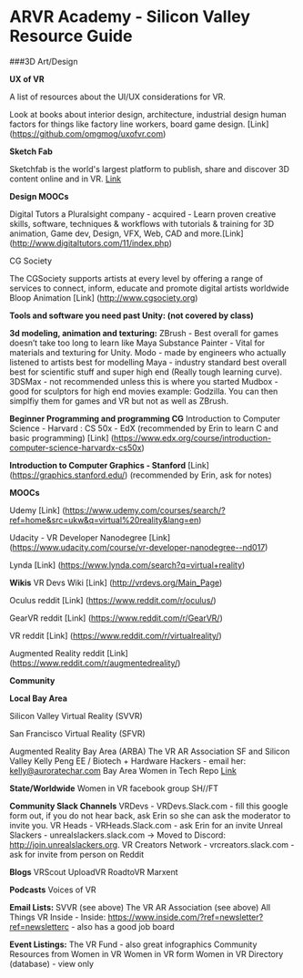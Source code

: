 # ARVR Academy - Silicon Valley Resource Guide

###3D Art/Design

**UX of VR**

A list of resources about the UI/UX considerations for VR.

Look at books about interior design, architecture, industrial design human factors for things like factory line workers, board game design. 
[Link] (https://github.com/omgmog/uxofvr.com)

**Sketch Fab**
 
Sketchfab is the world's largest platform to publish, share and discover 3D content online and in VR.
[Link](http://www.sketchfab.com)


**Design MOOCs**

Digital Tutors a Pluralsight company - acquired - Learn proven creative skills, software, techniques & workflows with tutorials & training for 3D animation, Game dev, Design, VFX, Web, CAD and more.[Link] (http://www.digitaltutors.com/11/index.php)

CG Society


The CGSociety supports artists at every level by offering a range of services to connect, inform, educate and promote digital artists worldwide
Bloop Animation
[Link] (http://www.cgsociety.org)

**Tools and software you need past Unity: (not covered by class)**

**3d modeling, animation and texturing:**
ZBrush - Best overall for games doesn’t take too long to learn like Maya
Substance Painter - Vital for materials and texturing for Unity.
Modo - made by engineers who actually listened to artists best for modelling
Maya - industry standard best overall best for scientific stuff and super high end (Really tough learning curve).
3DSMax - not recommended unless this is where you started
Mudbox -  good for sculptors for high end movies example: Godzilla.  You can then simplfiy them for games and VR but not as well as ZBrush.


**Beginner Programming and programming CG**
Introduction to Computer Science - Harvard : CS 50x - EdX (recommended by Erin to learn C and basic programming) [Link] (https://www.edx.org/course/introduction-computer-science-harvardx-cs50x)


**Introduction to Computer Graphics - Stanford**
[Link] (https://graphics.stanford.edu/)
(recommended by Erin, ask for notes)


**MOOCs**

Udemy [Link] (https://www.udemy.com/courses/search/?ref=home&src=ukw&q=virtual%20reality&lang=en)

Udacity - VR Developer Nanodegree [Link] (https://www.udacity.com/course/vr-developer-nanodegree--nd017)

Lynda [Link] (https://www.lynda.com/search?q=virtual+reality)


**Wikis**
VR Devs Wiki [Link] (http://vrdevs.org/Main_Page)

Oculus reddit [Link] (https://www.reddit.com/r/oculus/)

GearVR reddit [Link] (https://www.reddit.com/r/GearVR/)

VR reddit [Link] (https://www.reddit.com/r/virtualreality/)

Augmented Reality reddit [Link] (https://www.reddit.com/r/augmentedreality/)


**Community**


**Local Bay Area**

Silicon Valley Virtual Reality (SVVR)

San Francisco Virtual Reality (SFVR)


Augmented Reality Bay Area (ARBA)
The VR AR Association SF and Silicon Valley 
Kelly Peng EE / Biotech + Hardware Hackers - email her: kelly@auroratechar.com
Bay Area Women in Tech Repo
[Link](https://github.com/acqcolor/bayareawomenintech)


**State/Worldwide**
Women in VR facebook group
SH//FT


**Community Slack Channels**
VRDevs - VRDevs.Slack.com - fill this google form out, if you do not hear back, ask Erin so she can ask the moderator to invite you. 
VR Heads - VRHeads.Slack.com - ask Erin for an invite
Unreal Slackers - unrealslackers.slack.com  → Moved to Discord: http://join.unrealslackers.org.
VR Creators Network - vrcreators.slack.com - ask for invite from person on Reddit


**Blogs** 
VRScout
UploadVR
RoadtoVR
Marxent 


**Podcasts**
Voices of VR


**Email Lists:**
SVVR (see above)
The VR AR Association (see above)
All Things VR
Inside - Inside: https://www.inside.com/?ref=newsletter?ref=newsletterc - also has a good job board

**Event Listings:**
The VR Fund - also great infographics
Community Resources from Women in VR 
Women in VR form
Women in VR Directory (database) - view only